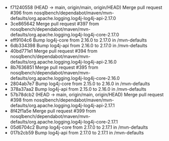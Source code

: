 - f71240558 (HEAD -> main, origin/main, origin/HEAD) Merge pull request #396 from nosqlbench/dependabot/maven/mvn-defaults/org.apache.logging.log4j-log4j-api-2.17.0
- 3ce865642 Merge pull request #397 from nosqlbench/dependabot/maven/mvn-defaults/org.apache.logging.log4j-log4j-core-2.17.0
- eff9104c6 Bump log4j-core from 2.16.0 to 2.17.0 in /mvn-defaults
- 6db334398 Bump log4j-api from 2.16.0 to 2.17.0 in /mvn-defaults
- 40bd771e1 Merge pull request #394 from nosqlbench/dependabot/maven/mvn-defaults/org.apache.logging.log4j-log4j-api-2.16.0
- 8b7636851 Merge pull request #395 from nosqlbench/dependabot/maven/mvn-defaults/org.apache.logging.log4j-log4j-core-2.16.0
- 2804ab7e7 Bump log4j-core from 2.15.0 to 2.16.0 in /mvn-defaults
- 378a37aa2 Bump log4j-api from 2.15.0 to 2.16.0 in /mvn-defaults
- 57b78dcb2 (HEAD -> main, origin/main, origin/HEAD) Merge pull request #398 from nosqlbench/dependabot/maven/mvn-defaults/org.apache.logging.log4j-log4j-api-2.17.1
- 8f42f1a5e Merge pull request #399 from nosqlbench/dependabot/maven/mvn-defaults/org.apache.logging.log4j-log4j-core-2.17.1
- 05d6704c2 Bump log4j-core from 2.17.0 to 2.17.1 in /mvn-defaults
- 017b2cb59 Bump log4j-api from 2.17.0 to 2.17.1 in /mvn-defaults
